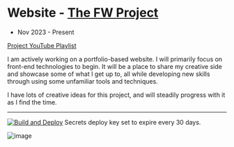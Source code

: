 # Website - [The FW Project](https://flynnwhelehan.github.io/website/)
- Nov 2023 - Present
  
[Project YouTube Playlist](https://www.youtube.com/playlist?list=PL7URA4y5viypShqeo25T8WRml0BZJcwfr)

I am actively working on a portfolio-based website. I will primarily focus on front-end technologies to begin. It will be a place to share my creative side and showcase some of what I get up to, all while developing new skills through using some unfamiliar tools and techniques. 

I have lots of creative ideas for this project, and will steadily progress with it as I find the time. 

----------------------------------

[![Build and Deploy](https://github.com/flynnWhelehan/Website/actions/workflows/deploy.yml/badge.svg)](https://github.com/flynnWhelehan/Website/actions/workflows/deploy.yml)
Secrets deploy key set to expire every 30 days.

![image](https://github.com/flynnWhelehan/website/assets/59657935/5e3974aa-f47b-4e00-9f5d-636fb4970fa6)

